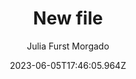 ---
title: 'New file'
author: 'Julia Furst Morgado'
date: 2023-06-05T17:46:05.964Z
cover:
    image: https://blog-imgs-23.s3.amazonaws.com/x.png
tags: 
    - Git
    - GitHub
categories: 
    - Tech
slug: /new-file




---